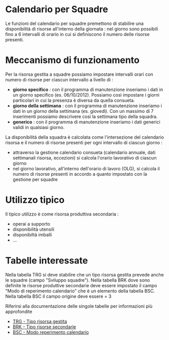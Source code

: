 # Calendario per Squadre
Le funzioni del calendario per squadre premettono di stabilire una disponibilità di risorse all'interno della giornata :  nel giorno sono possibili fino a 6 intervalli di orario in cui si definiscono il numero delle risorse presenti.

# Meccanismo di funzionamento
Per la risorsa gestita a squadre possiamo impostare intervalli orari con numero di risorse per ciascun intervallo a livello di : 
-  __giorno specifico__ :  con il programma di manutenzione inseriamo i dati in un giorno specifico (es. 06/10/2012). Possiamo così impostare i giorni particolari in cui la presenza è diversa da quella consueta.
-  __giorno della settimana__ :  con il programma di manutenzione inseriamo i dati in un giorno della settimana (es. giovedì). Con un massimo di 7 inserimenti possiamo descrivere così la settimana tipo della squadra.
-  __generico__ :  con il programma di manutenzione inseriamo i dati generici validi in qualsiasi giorno.

La disponibilità della squadra è calcolata come l'intersezione del calendario risorsa e il numero di risorse presenti per ogni intervallo di ciascun giorno : 
-  attraverso la gestione calendario consueta (calendario annuale, dati settimanali risorsa, eccezioni) si calcola l'orario lavorativo di ciascun giorno
-  nel giorno lavorativo, all'interno dell'orario di lavoro (OLG), si calcola il numero di risorse presenti in accordo a quanto impostato con la gestione per squadre

# Utilizzo tipico
Il tipico utilizzo è come risorsa produttiva secondaria : 
-  operai a supporto
-  disponibilità utensili
-  disponibiltà imballi
-  ...

# Tabelle interessate
Nella tabella TRG si deve stabilire che un tipo risorsa gestita prevede anche le squadre (campo "Sviluppo squadre").
Nella tabella BRK dove sono definite le risorse produttive secondarie deve essere impostato il campo "Modo di reperimento calendario" che è un elemento della tabella BSC.
Nella tabella BSC il campo origine deve essere = 3

Riferirsi alla documentazione delle singole tabelle per informazioni più approfondite

- [TRG - Tipo risorsa gestita](Sorgenti/OG/TA/TRG)
- [BRK - Tipo risorse secondarie](Sorgenti/OG/TA/BRK)
- [BSC - Modo reperimento calendario](Sorgenti/OG/TA/BSC)
